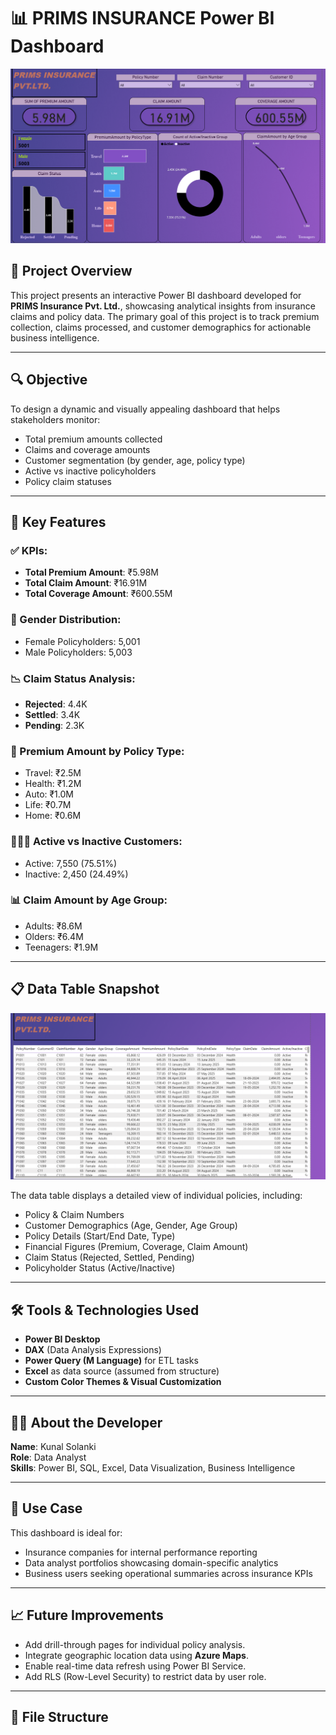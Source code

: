 # 📊 PRIMS INSURANCE Power BI Dashboard

![Dashboard Screenshot](./Screenshot%201.png)

## 📁 Project Overview

This project presents an interactive Power BI dashboard developed for **PRIMS Insurance Pvt. Ltd.**, showcasing analytical insights from insurance claims and policy data. The primary goal of this project is to track premium collection, claims processed, and customer demographics for actionable business intelligence.

---

## 🔍 Objective

To design a dynamic and visually appealing dashboard that helps stakeholders monitor:
- Total premium amounts collected
- Claims and coverage amounts
- Customer segmentation (by gender, age, policy type)
- Active vs inactive policyholders
- Policy claim statuses

---

## 📌 Key Features

### ✅ KPIs:
- **Total Premium Amount**: ₹5.98M
- **Total Claim Amount**: ₹16.91M
- **Total Coverage Amount**: ₹600.55M

### 👥 Gender Distribution:
- Female Policyholders: 5,001
- Male Policyholders: 5,003

### 📉 Claim Status Analysis:
- **Rejected**: 4.4K
- **Settled**: 3.4K
- **Pending**: 2.3K

### 🧾 Premium Amount by Policy Type:
- Travel: ₹2.5M
- Health: ₹1.2M
- Auto: ₹1.0M
- Life: ₹0.7M
- Home: ₹0.6M

### 🧑‍🤝‍🧑 Active vs Inactive Customers:
- Active: 7,550 (75.51%)
- Inactive: 2,450 (24.49%)

### 📊 Claim Amount by Age Group:
- Adults: ₹8.6M
- Olders: ₹6.4M
- Teenagers: ₹1.9M

---

## 📋 Data Table Snapshot

![Data Table](./Screenshot%202.png)

The data table displays a detailed view of individual policies, including:
- Policy & Claim Numbers
- Customer Demographics (Age, Gender, Age Group)
- Policy Details (Start/End Date, Type)
- Financial Figures (Premium, Coverage, Claim Amount)
- Claim Status (Rejected, Settled, Pending)
- Policyholder Status (Active/Inactive)

---

## 🛠️ Tools & Technologies Used

- **Power BI Desktop**
- **DAX** (Data Analysis Expressions)
- **Power Query (M Language)** for ETL tasks
- **Excel** as data source (assumed from structure)
- **Custom Color Themes & Visual Customization**

---

## 🧑‍💼 About the Developer

**Name**: Kunal Solanki  
**Role**: Data Analyst  
**Skills**: Power BI, SQL, Excel, Data Visualization, Business Intelligence  

---

## 💼 Use Case

This dashboard is ideal for:
- Insurance companies for internal performance reporting
- Data analyst portfolios showcasing domain-specific analytics
- Business users seeking operational summaries across insurance KPIs

---

## 📈 Future Improvements

- Add drill-through pages for individual policy analysis.
- Integrate geographic location data using **Azure Maps**.
- Enable real-time data refresh using Power BI Service.
- Add RLS (Row-Level Security) to restrict data by user role.

---

## 📎 File Structure

